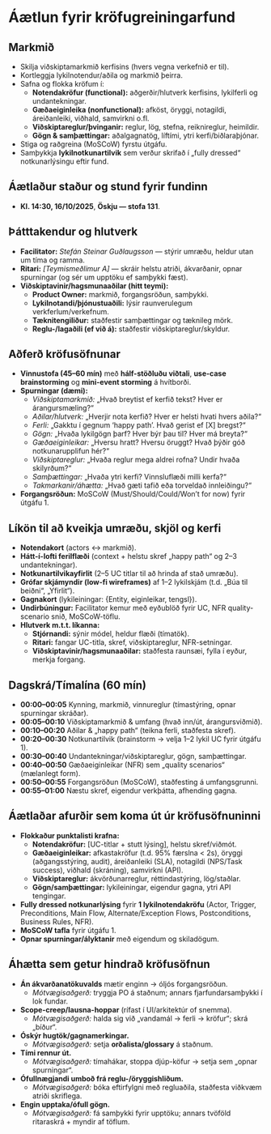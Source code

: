 # Áætlun fyrir kröfugreiningarfund

## Markmið
- Skilja viðskiptamarkmið kerfisins (hvers vegna verkefnið er til).
- Kortleggja lykilnotendur/aðila og markmið þeirra.
- Safna og flokka kröfum í:
  - **Notendakröfur (functional):** aðgerðir/hlutverk kerfisins, lykilferli og undantekningar.
  - **Gæðaeiginleika (nonfunctional):** afköst, öryggi, notagildi, áreiðanleiki, viðhald, samvirkni o.fl.
  - **Viðskiptareglur/þvinganir:** reglur, lög, stefna, reiknireglur, heimildir.
  - **Gögn & samþættingar:** aðalgagnatög, líftími, ytri kerfi/biðlaraþjónar.
- Stiga og raðgreina (MoSCoW) fyrstu útgáfu.
- Samþykkja **lykilnotkunartilvik** sem verður skrifað í „fully dressed“ notkunarlýsingu eftir fund.

## Áætlaður staður og stund fyrir fundinn
- **Kl. 14:30, 16/10/2025**, **Öskju — stofa 131**.

## Þátttakendur og hlutverk
- **Facilitator:** *Stefán Steinar Guðlaugsson* — stýrir umræðu, heldur utan um tíma og ramma.
- **Ritari:** *[Teymismeðlimur A]* — skráir helstu atriði, ákvarðanir, opnar spurningar (og sér um upptöku ef samþykki fæst).
- **Viðskiptavinir/hagsmunaaðilar (hitt teymi):**
  - **Product Owner:** markmið, forgangsröðun, samþykki.
  - **Lykilnotandi/þjónustuaðili:** lýsir raunverulegum verkferlum/verkefnum.
  - **Tæknitengiliður:** staðfestir samþættingar og tæknileg mörk.
  - **Reglu-/lagaðili (ef við á):** staðfestir viðskiptareglur/skyldur.

## Aðferð kröfusöfnunar
- **Vinnustofa (45–60 mín)** með **hálf-stöðluðu viðtali**, **use-case brainstorming** og **mini-event storming** á hvítborði.
- **Spurningar (dæmi):**
  - *Viðskiptamarkmið:* „Hvað breytist ef kerfið tekst? Hver er árangursmæling?“
  - *Aðilar/hlutverk:* „Hverjir nota kerfið? Hver er helsti hvati hvers aðila?“
  - *Ferli:* „Gakktu í gegnum ‘happy path’. Hvað gerist ef [X] bregst?“
  - *Gögn:* „Hvaða lykilgögn þarf? Hver býr þau til? Hver má breyta?“
  - *Gæðaeiginleikar:* „Hversu hratt? Hversu öruggt? Hvað þýðir góð notkunarupplifun hér?“
  - *Viðskiptareglur:* „Hvaða reglur mega aldrei rofna? Undir hvaða skilyrðum?“
  - *Samþættingar:* „Hvaða ytri kerfi? Vinnsluflæði milli kerfa?“
  - *Takmarkanir/áhætta:* „Hvað gæti tafið eða torveldað innleiðingu?“
- **Forgangsröðun:** MoSCoW (Must/Should/Could/Won’t for now) fyrir útgáfu 1.

## Líkön til að kveikja umræðu, skjöl og kerfi
- **Notendakort** (actors ↔ markmið).
- **Hátt-í-lofti ferilflæði** (context + helstu skref „happy path“ og 2–3 undantekningar).
- **Notkunartilvikayfirlit** (2–5 UC titlar til að hrinda af stað umræðu).
- **Grófar skjámyndir (low-fi wireframes)** af 1–2 lykilskjám (t.d. „Búa til beiðni“, „Yfirlit“).
- **Gagnakort** (lykileiningar: {Entity, eiginleikar, tengsl}).
- **Undirbúningur:** Facilitator kemur með eyðublöð fyrir UC, NFR quality-scenario snið, MoSCoW-töflu.
- **Hlutverk m.t.t. líkanna:**
  - **Stjórnandi:** sýnir módel, heldur flæði (tímatök).
  - **Ritari:** fangar UC-titla, skref, viðskiptareglur, NFR-setningar.
  - **Viðskiptavinir/hagsmunaaðilar:** staðfesta raunsæi, fylla í eyður, merkja forgang.

## Dagskrá/Tímalína (60 mín)
- **00:00–00:05** Kynning, markmið, vinnureglur (tímastýring, opnar spurningar skráðar).
- **00:05–00:10** Viðskiptamarkmið & umfang (hvað inn/út, árangursviðmið).
- **00:10–00:20** Aðilar & „happy path“ (teikna ferli, staðfesta skref).
- **00:20–00:30** Notkunartilvik (brainstorm → velja 1–2 lykil UC fyrir útgáfu 1).
- **00:30–00:40** Undantekningar/viðskiptareglur, gögn, samþættingar.
- **00:40–00:50** Gæðaeiginleikar (NFR) sem „quality scenarios“ (mælanlegt form).
- **00:50–00:55** Forgangsröðun (MoSCoW), staðfesting á umfangsgrunni.
- **00:55–01:00** Næstu skref, eigendur verkþátta, afhending gagna.

## Áætlaðar afurðir sem koma út úr kröfusöfnuninni
- **Flokkaður punktalisti krafna:**
  - **Notendakröfur:** [UC-titlar + stutt lýsing], helstu skref/viðmót.
  - **Gæðaeiginleikar:** afkastakröfur (t.d. 95% færslna < 2s), öryggi (aðgangsstýring, audit), áreiðanleiki (SLA), notagildi (NPS/Task success), viðhald (skráning), samvirkni (API).
  - **Viðskiptareglur:** ákvörðunarreglur, réttindastýring, lög/staðlar.
  - **Gögn/samþættingar:** lykileiningar, eigendur gagna, ytri API tengingar.
- **Fully dressed notkunarlýsing** fyrir **1 lykilnotendakröfu** (Actor, Trigger, Preconditions, Main Flow, Alternate/Exception Flows, Postconditions, Business Rules, NFR).
- **MoSCoW tafla** fyrir útgáfu 1.
- **Opnar spurningar/ályktanir** með eigendum og skiladögum.

## Áhætta sem getur hindrað kröfusöfnun
- **Án ákvarðanatökuvalds** mætir enginn → óljós forgangsröðun.  
  - *Mótvægisaðgerð:* tryggja PO á staðnum; annars fjarfundarsamþykki í lok fundar.
- **Scope-creep/lausna-hoppar** (rífast í UI/arkitektúr of snemma).  
  - *Mótvægisaðgerð:* halda sig við „vandamál → ferli → kröfur“; skrá „bíður“.
- **Óskýr hugtök/gagnamerkingar.**  
  - *Mótvægisaðgerð:* setja **orðalista/glossary** á staðnum.
- **Tími rennur út.**  
  - *Mótvægisaðgerð:* tímahákar, stoppa djúp-köfur → setja sem „opnar spurningar“.
- **Ófullnægjandi umboð frá reglu-/öryggishliðum.**  
  - *Mótvægisaðgerð:* bóka eftirfylgni með regluaðila, staðfesta viðkvæm atriði skriflega.
- **Engin upptaka/ófull gögn.**  
  - *Mótvægisaðgerð:* fá samþykki fyrir upptöku; annars tvöföld ritaraskrá + myndir af töflum.

